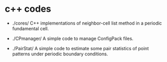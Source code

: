 # c++ codes 

* ./cores/
C++ implementations of neighbor-cell list method in a periodic fundamental cell.

* ./CPmanager/
A simple code to manage ConfigPack files.

* ./PairStat/
A simple code to estimate some pair statistics of point patterns under periodic boundary conditions.
